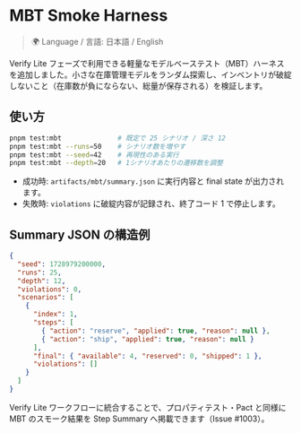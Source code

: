 # MBT Smoke Harness

> 🌍 Language / 言語: 日本語 / English

Verify Lite フェーズで利用できる軽量なモデルベーステスト（MBT）ハーネスを追加しました。小さな在庫管理モデルをランダム探索し、インベントリが破綻しないこと（在庫数が負にならない、総量が保存される）を検証します。

## 使い方

```bash
pnpm test:mbt              # 既定で 25 シナリオ / 深さ 12
pnpm test:mbt --runs=50    # シナリオ数を増やす
pnpm test:mbt --seed=42    # 再現性のある実行
pnpm test:mbt --depth=20   # 1シナリオあたりの遷移数を調整
```

- 成功時: `artifacts/mbt/summary.json` に実行内容と final state が出力されます。
- 失敗時: `violations` に破綻内容が記録され、終了コード 1 で停止します。

## Summary JSON の構造例

```json
{
  "seed": 1728979200000,
  "runs": 25,
  "depth": 12,
  "violations": 0,
  "scenarios": [
    {
      "index": 1,
      "steps": [
        { "action": "reserve", "applied": true, "reason": null },
        { "action": "ship", "applied": true, "reason": null }
      ],
      "final": { "available": 4, "reserved": 0, "shipped": 1 },
      "violations": []
    }
  ]
}
```

Verify Lite ワークフローに統合することで、プロパティテスト・Pact と同様に MBT のスモーク結果を Step Summary へ掲載できます（Issue #1003）。
